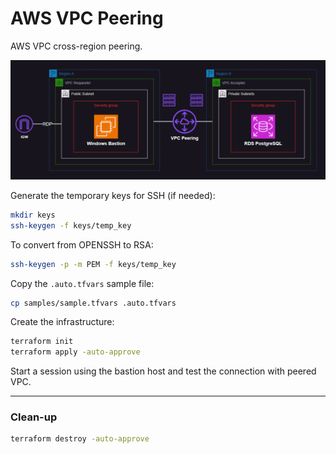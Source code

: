# AWS VPC Peering

AWS VPC cross-region peering.

<img src=".assets/peering.png" />

Generate the temporary keys for SSH (if needed):

```sh
mkdir keys
ssh-keygen -f keys/temp_key
```

To convert from OPENSSH to RSA:

```sh
ssh-keygen -p -m PEM -f keys/temp_key
```

Copy the `.auto.tfvars` sample file:

```sh
cp samples/sample.tfvars .auto.tfvars
```

Create the infrastructure:

```sh
terraform init
terraform apply -auto-approve
```

Start a session using the bastion host and test the connection with peered VPC.

---

### Clean-up

```sh
terraform destroy -auto-approve
```

